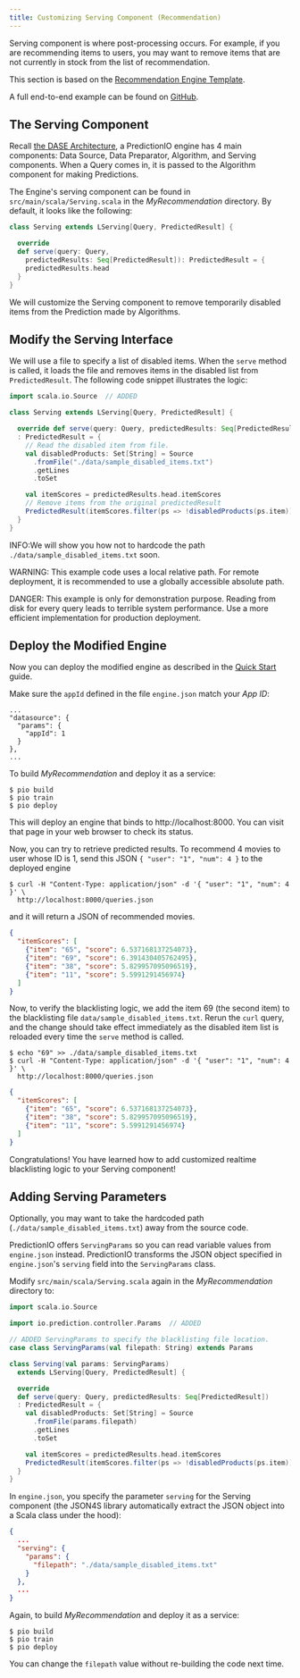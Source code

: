 ```yaml
---
title: Customizing Serving Component (Recommendation)
---
```


Serving component is where post-processing occurs. For example, if you are
recommending items to users, you may want to remove items that are not
currently in stock from the list of recommendation.

This section is based on the [Recommendation Engine Template](quickstart.html).

A full end-to-end example can be found on
[GitHub](https://github.com/PredictionIO/PredictionIO/tree/master/examples/scala-parallel-recommendation-custom-serving).

<!--
This section demonstrates how to add a custom filtering logic to exclude a list
of blacklisted movies from the [Movie Recommendation Engine](/quickstart.html)
based on the Recommendation Engine Template. It is highly recommended to go
through the Quckstart guide first.

Complete code example can be found in
`examples/scala-parallel-recommendation-howto`.

If you simply want to use this customized code, you can skip to the last section.
-->

## The Serving Component

Recall [the DASE Architecture](../start/engines.html), a PredictionIO engine has
4 main components: Data Source, Data Preparator, Algorithm, and Serving
components. When a Query comes in, it is passed to the Algorithm component for
making Predictions.

The Engine's serving component can be found in `src/main/scala/Serving.scala` in
the *MyRecommendation* directory. By default, it looks like the following:

```scala
class Serving extends LServing[Query, PredictedResult] {

  override
  def serve(query: Query,
    predictedResults: Seq[PredictedResult]): PredictedResult = {
    predictedResults.head
  }
}
```

We will customize the Serving component to remove temporarily disabled items
from the Prediction made by Algorithms.

## Modify the Serving Interface

We will use a file to specify a list of disabled items. When the `serve` method
is called, it loads the file and removes items in the disabled list from
`PredictedResult`. The following code snippet illustrates the logic:

```scala
import scala.io.Source  // ADDED

class Serving extends LServing[Query, PredictedResult] {

  override def serve(query: Query, predictedResults: Seq[PredictedResult])
  : PredictedResult = {
    // Read the disabled item from file.
    val disabledProducts: Set[String] = Source
      .fromFile("./data/sample_disabled_items.txt")
      .getLines
      .toSet

    val itemScores = predictedResults.head.itemScores
    // Remove items from the original predictedResult
    PredictedResult(itemScores.filter(ps => !disabledProducts(ps.item)))
  }
}
```
INFO:We will show you how not to hardcode the path
`./data/sample_disabled_items.txt` soon.

WARNING: This example code uses a local relative path. For remote deployment, it is
recommended to use a globally accessible absolute path.

DANGER: This example is only for demonstration purpose. Reading from disk for every
query leads to terrible system performance. Use a more efficient
implementation for production deployment.

## Deploy the Modified Engine

Now you can deploy the modified engine as described in the [Quick
Start](/recommendation/quickstart.html) guide.

Make sure the `appId` defined in the file `engine.json` match your *App ID*:

```
...
"datasource": {
  "params": {
    "appId": 1
  }
},
...
```

To build *MyRecommendation* and deploy it as a service:

```
$ pio build
$ pio train
$ pio deploy
```

This will deploy an engine that binds to http://localhost:8000. You can visit
that page in your web browser to check its status.

Now, you can try to retrieve predicted results. To recommend 4 movies to user
whose ID is 1, send this JSON `{ "user": "1", "num": 4 }` to the deployed
engine

```
$ curl -H "Content-Type: application/json" -d '{ "user": "1", "num": 4 }' \
  http://localhost:8000/queries.json
```

and it will return a JSON of recommended movies.

```json
{
  "itemScores": [
    {"item": "65", "score": 6.537168137254073},
    {"item": "69", "score": 6.391430405762495},
    {"item": "38", "score": 5.829957095096519},
    {"item": "11", "score": 5.5991291456974}
  ]
}
```

Now, to verify the blacklisting logic, we add the item 69 (the second item)
to the blacklisting file `data/sample_disabled_items.txt`. Rerun the `curl`
query, and the change should take effect immediately as the disabled item
list is reloaded every time the `serve` method is called.

```
$ echo "69" >> ./data/sample_disabled_items.txt
$ curl -H "Content-Type: application/json" -d '{ "user": "1", "num": 4 }' \
  http://localhost:8000/queries.json
```

```json
{
  "itemScores": [
    {"item": "65", "score": 6.537168137254073},
    {"item": "38", "score": 5.829957095096519},
    {"item": "11", "score": 5.5991291456974}
  ]
}
```

Congratulations! You have learned how to add customized realtime blacklisting
logic to your Serving component!

## Adding Serving Parameters

Optionally, you may want to take the hardcoded path
(`./data/sample_disabled_items.txt`) away from the source code.

PredictionIO offers `ServingParams` so you can read variable values from
`engine.json` instead. PredictionIO transforms the JSON object specified in
`engine.json`'s `serving` field into the `ServingParams` class.

Modify `src/main/scala/Serving.scala` again in the *MyRecommendation*
directory to:

```scala
import scala.io.Source

import io.prediction.controller.Params  // ADDED

// ADDED ServingParams to specify the blacklisting file location.
case class ServingParams(val filepath: String) extends Params

class Serving(val params: ServingParams)
  extends LServing[Query, PredictedResult] {

  override
  def serve(query: Query, predictedResults: Seq[PredictedResult])
  : PredictedResult = {
    val disabledProducts: Set[String] = Source
      .fromFile(params.filepath)
      .getLines
      .toSet

    val itemScores = predictedResults.head.itemScores
    PredictedResult(itemScores.filter(ps => !disabledProducts(ps.item)))
  }
}
```

In `engine.json`, you specify the parameter `serving` for the Serving component
(the JSON4S library automatically extract the JSON object into a Scala class
under the hood):

```json
{
  ...
  "serving": {
    "params": {
      "filepath": "./data/sample_disabled_items.txt"
    }
  },
  ...
}
```

Again, to build *MyRecommendation* and deploy it as a service:

```
$ pio build
$ pio train
$ pio deploy
```

You can change the `filepath` value without re-building the code next time.
